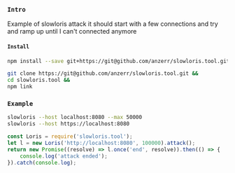 
### `Intro`
Example of slowloris attack it should start with a few connections and try and ramp up until I can't connected anymore

#### `Install`
``` bash
npm install --save git+https://git@github.com/anzerr/slowloris.tool.git
```

``` bash
git clone https://git@github.com/anzerr/slowloris.tool.git &&
cd slowloris.tool &&
npm link
```

### `Example`

``` bash
slowloris --host localhost:8080 --max 50000
slowloris --host https://localhost:8080
```

``` javascript
const Loris = require('slowloris.tool');
let l = new Loris('http://localhost:8080', 100000).attack();
return new Promise((resolve) => l.once('end', resolve)).then(() => {
	console.log('attack ended');
}).catch(console.log);
```